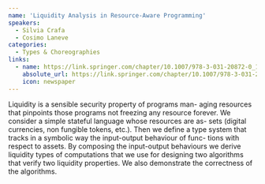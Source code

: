```yaml
---
name: 'Liquidity Analysis in Resource-Aware Programming'
speakers:
  - Silvia Crafa
  - Cosimo Laneve
categories:
  - Types & Choreographies
links:
  - name: https://link.springer.com/chapter/10.1007/978-3-031-20872-0_12
    absolute_url: https://link.springer.com/chapter/10.1007/978-3-031-20872-0_12
    icon: newspaper
---
```


Liquidity is a sensible security property of programs man- aging resources that pinpoints those programs not freezing any resource forever. We consider a simple stateful language whose resources are as- sets (digital currencies, non fungible tokens, etc.). Then we define a type system that tracks in a symbolic way the input-output behaviour of func- tions with respect to assets. By composing the input-output behaviours we derive liquidity types of computations that we use for designing two algorithms that verify two liquidity properties. We also demonstrate the correctness of the algorithms.
